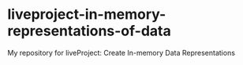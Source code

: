 # liveproject-in-memory-representations-of-data
My repository for liveProject: Create In-memory Data Representations 
